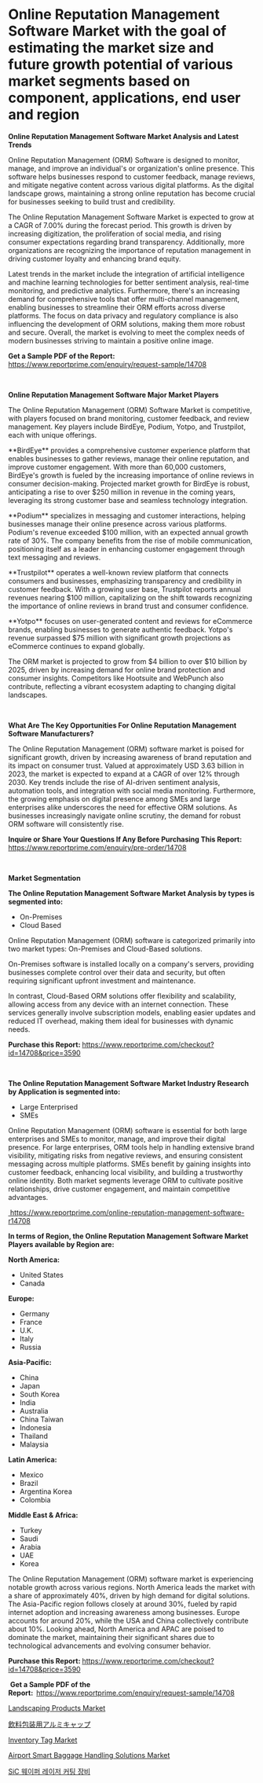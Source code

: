 <p><h1>Online Reputation Management Software Market with the goal of estimating the market size and future growth potential of various market segments based on component, applications, end user and region</h1></p><p><strong>Online Reputation Management Software Market Analysis and Latest Trends</strong></p>
<p><p>Online Reputation Management (ORM) Software is designed to monitor, manage, and improve an individual's or organization's online presence. This software helps businesses respond to customer feedback, manage reviews, and mitigate negative content across various digital platforms. As the digital landscape grows, maintaining a strong online reputation has become crucial for businesses seeking to build trust and credibility.</p><p>The Online Reputation Management Software Market is expected to grow at a CAGR of 7.00% during the forecast period. This growth is driven by increasing digitization, the proliferation of social media, and rising consumer expectations regarding brand transparency. Additionally, more organizations are recognizing the importance of reputation management in driving customer loyalty and enhancing brand equity. </p><p>Latest trends in the market include the integration of artificial intelligence and machine learning technologies for better sentiment analysis, real-time monitoring, and predictive analytics. Furthermore, there's an increasing demand for comprehensive tools that offer multi-channel management, enabling businesses to streamline their ORM efforts across diverse platforms. The focus on data privacy and regulatory compliance is also influencing the development of ORM solutions, making them more robust and secure. Overall, the market is evolving to meet the complex needs of modern businesses striving to maintain a positive online image.</p></p>
<p><strong>Get a Sample PDF of the Report:&nbsp;</strong> <a href="https://www.reportprime.com/enquiry/request-sample/14708">https://www.reportprime.com/enquiry/request-sample/14708</a></p>
<p>&nbsp;</p>
<p><strong>Online Reputation Management Software Major Market Players</strong></p>
<p><p>The Online Reputation Management (ORM) Software Market is competitive, with players focused on brand monitoring, customer feedback, and review management. Key players include BirdEye, Podium, Yotpo, and Trustpilot, each with unique offerings.</p><p>**BirdEye** provides a comprehensive customer experience platform that enables businesses to gather reviews, manage their online reputation, and improve customer engagement. With more than 60,000 customers, BirdEye's growth is fueled by the increasing importance of online reviews in consumer decision-making. Projected market growth for BirdEye is robust, anticipating a rise to over $250 million in revenue in the coming years, leveraging its strong customer base and seamless technology integration.</p><p>**Podium** specializes in messaging and customer interactions, helping businesses manage their online presence across various platforms. Podium's revenue exceeded $100 million, with an expected annual growth rate of 30%. The company benefits from the rise of mobile communication, positioning itself as a leader in enhancing customer engagement through text messaging and reviews.</p><p>**Trustpilot** operates a well-known review platform that connects consumers and businesses, emphasizing transparency and credibility in customer feedback. With a growing user base, Trustpilot reports annual revenues nearing $100 million, capitalizing on the shift towards recognizing the importance of online reviews in brand trust and consumer confidence.</p><p>**Yotpo** focuses on user-generated content and reviews for eCommerce brands, enabling businesses to generate authentic feedback. Yotpo's revenue surpassed $75 million with significant growth projections as eCommerce continues to expand globally.</p><p>The ORM market is projected to grow from $4 billion to over $10 billion by 2025, driven by increasing demand for online brand protection and consumer insights. Competitors like Hootsuite and WebPunch also contribute, reflecting a vibrant ecosystem adapting to changing digital landscapes.</p></p>
<p>&nbsp;</p>
<p><strong>What Are The Key Opportunities For Online Reputation Management Software Manufacturers?</strong></p>
<p><p>The Online Reputation Management (ORM) software market is poised for significant growth, driven by increasing awareness of brand reputation and its impact on consumer trust. Valued at approximately USD 3.63 billion in 2023, the market is expected to expand at a CAGR of over 12% through 2030. Key trends include the rise of AI-driven sentiment analysis, automation tools, and integration with social media monitoring. Furthermore, the growing emphasis on digital presence among SMEs and large enterprises alike underscores the need for effective ORM solutions. As businesses increasingly navigate online scrutiny, the demand for robust ORM software will consistently rise.</p></p>
<p><strong>Inquire or Share Your Questions If Any Before Purchasing This Report:</strong> <a href="https://www.reportprime.com/enquiry/pre-order/14708">https://www.reportprime.com/enquiry/pre-order/14708</a></p>
<p>&nbsp;</p>
<p><strong>Market Segmentation</strong></p>
<p><strong>The Online Reputation Management Software Market Analysis by types is segmented into:</strong></p>
<p><ul><li>On-Premises</li><li>Cloud Based</li></ul></p>
<p><p>Online Reputation Management (ORM) software is categorized primarily into two market types: On-Premises and Cloud-Based solutions. </p><p>On-Premises software is installed locally on a company's servers, providing businesses complete control over their data and security, but often requiring significant upfront investment and maintenance. </p><p>In contrast, Cloud-Based ORM solutions offer flexibility and scalability, allowing access from any device with an internet connection. These services generally involve subscription models, enabling easier updates and reduced IT overhead, making them ideal for businesses with dynamic needs.</p></p>
<p><strong>Purchase this Report:&nbsp;</strong><a href="https://www.reportprime.com/checkout?id=14708&price=3590">https://www.reportprime.com/checkout?id=14708&price=3590</a></p>
<p>&nbsp;</p>
<p><strong>The Online Reputation Management Software Market Industry Research by Application is segmented into:</strong></p>
<p><ul><li>Large Enterprised</li><li>SMEs</li></ul></p>
<p><p>Online Reputation Management (ORM) software is essential for both large enterprises and SMEs to monitor, manage, and improve their digital presence. For large enterprises, ORM tools help in handling extensive brand visibility, mitigating risks from negative reviews, and ensuring consistent messaging across multiple platforms. SMEs benefit by gaining insights into customer feedback, enhancing local visibility, and building a trustworthy online identity. Both market segments leverage ORM to cultivate positive relationships, drive customer engagement, and maintain competitive advantages.</p></p>
<p><a href="https://www.reportprime.com/online-reputation-management-software-r14708">&nbsp;https://www.reportprime.com/online-reputation-management-software-r14708</a></p>
<p><strong>In terms of Region, the Online Reputation Management Software Market Players available by Region are:</strong></p>
<p>
    <p> <strong> North America: </strong>
        <ul>
            <li>United States</li>
            <li>Canada</li>
        </ul>
        </p> 
    <p> <strong> Europe: </strong>
        <ul>
            <li>Germany</li>
            <li>France</li>
            <li>U.K.</li>
            <li>Italy</li>
            <li>Russia</li>
        </ul>
        </p> 
    <p> <strong> Asia-Pacific: </strong>
        <ul>
            <li>China</li>
            <li>Japan</li>
            <li>South Korea</li>
            <li>India</li>
            <li>Australia</li>
            <li>China Taiwan</li>
            <li>Indonesia</li>
            <li>Thailand</li>
            <li>Malaysia</li>
        </ul>
        </p> 
    <p> <strong> Latin America: </strong>
        <ul>
            <li>Mexico</li>
            <li>Brazil</li>
            <li>Argentina Korea</li>
            <li>Colombia</li>
        </ul>
        </p> 
    <p> <strong> Middle East & Africa: </strong>
        <ul>
            <li>Turkey</li>
            <li>Saudi</li>
            <li>Arabia</li>
            <li>UAE</li>
            <li>Korea</li>
        </ul>
    </p>
    </p>
<p><p>The Online Reputation Management (ORM) software market is experiencing notable growth across various regions. North America leads the market with a share of approximately 40%, driven by high demand for digital solutions. The Asia-Pacific region follows closely at around 30%, fueled by rapid internet adoption and increasing awareness among businesses. Europe accounts for around 20%, while the USA and China collectively contribute about 10%. Looking ahead, North America and APAC are poised to dominate the market, maintaining their significant shares due to technological advancements and evolving consumer behavior.</p></p>
<p><strong>Purchase this Report: </strong><a href="https://www.reportprime.com/checkout?id=14708&price=3590">https://www.reportprime.com/checkout?id=14708&price=3590</a></p>
<p>&nbsp;<strong>Get a Sample PDF of the Report:&nbsp;&nbsp;</strong><a href="https://www.reportprime.com/enquiry/request-sample/14708">https://www.reportprime.com/enquiry/request-sample/14708</a></p>
<p><strong></strong></p>
<p><p><a href="https://issuu.com/reportprime-2/docs/landscaping-products-market-size-20_596cde08d1a8a1">Landscaping Products Market</a></p><p><a href="https://medium.com/@novastamm2023/aluminum-caps-for-beverage-packaging-market-%E3%81%AF-%E3%82%B3%E3%82%B9%E3%83%88%E7%AE%A1%E7%90%86%E3%81%A8%E5%8A%B9%E7%8E%87%E5%90%91%E4%B8%8A%E3%82%92%E5%84%AA%E5%85%88%E3%81%97%E3%81%BE%E3%81%99-%E3%81%95%E3%82%89%E3%81%AB-%E5%A0%B1%E5%91%8A%E6%9B%B8%E3%81%AF%E5%B8%82%E5%A0%B4%E3%81%AE%E9%9C%80%E8%A6%81%E9%9D%A2%E3%81%A8%E4%BE%9B%E7%B5%A6%E9%9D%A2%E3%81%AE%E4%B8%A1%E6%96%B9%E3%82%92%E3%82%AB%E3%83%90%E3%83%BC%E3%81%97%E3%81%A6%E3%81%84%E3%81%BE%E3%81%99-f5ff9ab820ec">飲料包装用アルミキャップ</a></p><p><a href="https://medium.com/@caylawisoky8698/inventory-tag-market-size-share-analysis-growth-trends-forecasts-2024-2031-db876c7bc79f">Inventory Tag Market</a></p><p><a href="https://github.com/MegiBogdani1953/Market-Research-Report-List-1/blob/main/airport-smart-baggage-handling-solutions-market.md">Airport Smart Baggage Handling Solutions Market</a></p><p><a href="https://medium.com/@luigispence46/sic-wafer-laser-cutting-equipment-market-%EC%9D%98-%EA%B8%80%EB%A1%9C%EB%B2%8C-%EC%8B%9C%EC%9E%A5-%EA%B0%9C%EC%9A%94%EB%8A%94-%EC%A0%84-%EC%84%B8%EA%B3%84-%EB%B0%8F-%EC%A3%BC%EC%9A%94-%EC%8B%9C%EC%9E%A5%EC%9D%98-%EC%82%B0%EC%97%85%EC%97%90-%EC%98%81%ED%96%A5%EC%9D%84-%EB%AF%B8%EC%B9%98%EB%8A%94-%EC%A3%BC%EC%9A%94-%ED%8A%B8%EB%A0%8C%EB%93%9C%EC%97%90-%EB%8C%80%ED%95%9C-%EB%8F%85%ED%8A%B9%ED%95%9C-59df8b7f74a6">SiC 웨이퍼 레이저 커팅 장비</a></p></p>